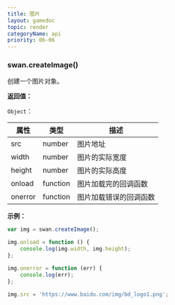 ```yaml
---
title: 图片
layout: gamedoc
topic: render
categoryName: api
priority: 06-06
---
```


### swan.createImage()

创建一个图片对象。

**返回值：**

`Object`：

|属性|类型|描述|
|-|-|-|
|src|number|图片地址|
|width|number|图片的实际宽度|
|height|number|图片的实际高度|
|onload|function|图片加载完的回调函数|
|onerror|function|图片加载错误的回调函数|

**示例：**

```js
var img = swan.createImage();

img.onload = function () {
    console.log(img.width, img.height);
};

img.onerror = function (err) {
    console.log(err);
};

img.src = 'https://www.baidu.com/img/bd_logo1.png';
```
